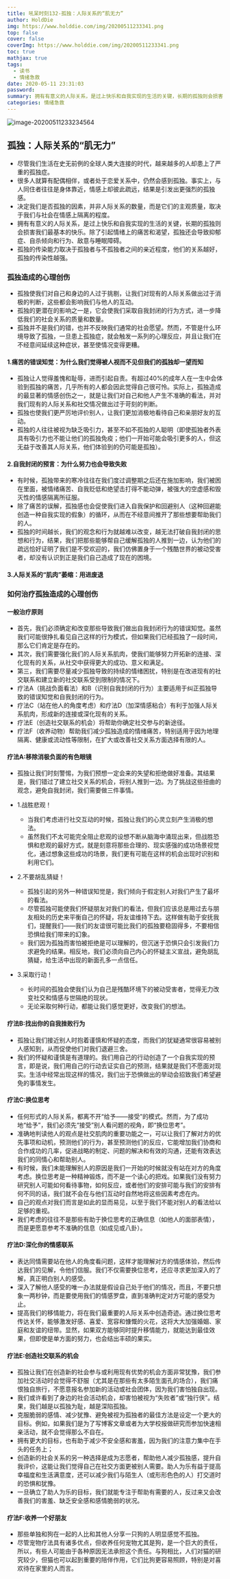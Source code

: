 ```yaml
---
title: 吼呆时刻132-孤独：人际关系的“肌无力”
author: HoldDie
img: https://www.holddie.com/img/20200511233341.png
top: false
cover: false
coverImg: https://www.holddie.com/img/20200511233341.png
toc: true
mathjax: true
tags:
  - 读书
  - 情绪急救
date: 2020-05-11 23:31:03
password:
summary: 拥有有意义的人际关系，是过上快乐和自我实现的生活的关键，长期的孤独则会损害我们最基本的快乐。
categories: 情绪急救
---
```


![image-20200511233234564](https://www.holddie.com/img/20200511233341.png)

## 孤独：人际关系的“肌无力”

- 尽管我们生活在史无前例的全球人类大连接的时代，越来越多的人却患上了严重的孤独症。
- 很多人就算有配偶相伴，或者处于恋爱关系中，仍然会感到孤独。事实上，与人同住者往往是身体靠近，情感上却彼此疏远，结果是引发出更强烈的孤独感。
- 决定我们是否孤独的因素，并非人际关系的数量，而是它们的主观质量，取决于我们与社会在情感上隔离的程度。
- 拥有有意义的人际关系，是过上快乐和自我实现的生活的关键，长期的孤独则会损害我们最基本的快乐。除了引起情绪上的痛苦和渴望，孤独还会导致抑郁症、自杀倾向和行为、敌意与睡眠障碍。
- 孤独的传染能力取决于孤独者与不孤独者之间的亲近程度，他们的关系越好，孤独的传染性越强。

### 孤独造成的心理创伤

- 孤独使我们对自己和身边的人过于挑剔，让我们对现有的人际关系做出过于消极的判断，这些都会影响我们与他人的互动。
- 孤独的更潜在的影响之一是，它会使我们采取自我封闭的行为方式，进一步降低我们的社会关系的质量和数量。
- 孤独并不是我们的错，也并不反映我们通常的社会愿望。然而，不管是什么环境导致了孤独，一旦患上孤独症，就会触发一系列的心理反应，并且让我们在不经意间延续这种症状，甚至使情况变得更糟。

#### 1.痛苦的错误知觉：为什么我们觉得被人视而不见但我们的孤独却一望而知

- 孤独让人觉得羞愧和耻辱，进而引起自责。有超过40%的成年人在一生中会体验到孤独的痛苦，几乎所有的人都会因此觉得自己很可怜。实际上，孤独造成的最显著的情感创伤之一，就是让我们对自己和他人产生不准确的看法，并对我们现有的人际关系和社交情况做出过于苛刻的判断。
- 孤独也使我们更严厉地评价别人，让我们更加消极地看待自己和亲朋好友的互动。
- 孤独的人往往被视为缺乏吸引力，甚至不如不孤独的人聪明（即使孤独者外表具有吸引力也不能让他们的孤独免疫；他们一开始可能会吸引更多的人，但这无益于改善其人际关系，他们体验到的仍可能是孤独）。

#### 2.自我封闭的预言：为什么努力也会导致失败

- 有时候，孤独带来的寒冷往往在我们度过调整期之后还在施加影响，我们被困在里面，被情绪痛苦、自我贬低和绝望击打得不能动弹，被强大的空虚感和毁灭性的情感隔离所征服。
- 除了痛苦的误解，孤独感也会促使我们进入自我保护和回避别人（这种回避能创造一种自我实现的假象）的循环，从而在不经意间推开了那些想要帮助我们的人。
- 孤独的时间越长，我们的观念和行为就越难以改变，越无法打破自我封闭的思想和行为，结果，我们把那些能够帮自己缓解孤独的人推到一边，认为他们的疏远恰好证明了我们是不受欢迎的，我们仿佛置身于一个残酷世界的被动受害者，却没有认识到正是我们自己造成了现在的困境。

#### 3.人际关系的“肌肉”萎缩：用进废退

### 如何治疗孤独造成的心理创伤

#### 一般治疗原则

- 首先，我们必须确定和改变那些导致我们做出自我封闭行为的错误知觉。虽然我们可能很挣扎看见自己这样的行为模式，但如果我们已经孤独了一段时间，那么它们肯定是存在的。
- 其次，我们需要强化我们的人际关系肌肉，使我们能够努力开拓新的连接、深化现有的关系，从社交中获得更大的成功、意义和满足。
- 第三，我们需要尽量减少孤独导致的持续的情绪困扰，特别是在改进现有的社交联系和建立新的社交联系受到限制的情况下。
- 疗法A（挑战负面看法）和B（识别自我封闭的行为）主要适用于纠正孤独导致的错误知觉和自我封闭的行为。
- 疗法C（站在他人的角度考虑）和疗法D（加深情感粘合）有利于加强人际关系肌肉，形成新的连接或深化现有的关系。
- 疗法E（创造社交联系的机会）将帮助你确定社交参与的新途径。
- 疗法F（收养动物）帮助我们减少孤独造成的情绪痛苦，特别适用于因为地理隔离、健康或流动性等限制，在扩大或改善社交关系方面选择有限的人。

#### 疗法A:移除消极负面的有色眼镜

- 孤独让我们时刻警惕，为我们预想一定会来的失望和拒绝做好准备。其结果是，我们错过了建立社交关系的机会，将别人推到一边。为了挑战这些扭曲的观念，避免自我封闭，我们需要做三件事情。
- 1.战胜悲观！

	- 当我们考虑进行社交互动的时候，孤独让我们的心灵立刻产生消极的想法。
	- 虽然我们不太可能完全阻止悲观的设想不断从脑海中涌现出来，但战胜恐惧和悲观的最好方式，就是刻意将那些合理的、现实感强的成功场景视觉化，通过想象这些成功的场景，我们更有可能在这样的机会出现时识别和利用它们。

- 2.不要胡乱猜疑！

	- 孤独引起的另外一种错误知觉是，我们倾向于假定别人对我们产生了最坏的看法。
	- 尽管孤独可能使我们怀疑朋友对我们的看法，但我们应该总是用过去与朋友相处的历史来平衡自己的怀疑，将友谊维持下去。这样做有助于安抚我们，提醒我们——我们的友谊很可能比我们的孤独要稳固得多，不要相信恐惧给我们带来的幻象。
	- 我们因为孤独而害怕被拒绝是可以理解的，但沉迷于恐惧只会引发我们力求避免的结果。相反地，我们必须向自己内心的怀疑主义宣战，避免胡乱猜疑，给生活中出现的新面孔多一点信任。

- 3.采取行动！

	- 长时间的孤独会使我们认为自己是残酷环境下的被动受害者，觉得无力改变社交和情感与世隔绝的现状。
	- 无论采取何种行动，都能让我们感觉更好，改变我们的想法。

#### 疗法B:找出你的自我挫败行为

- 孤独让我们接近别人时抱着谨慎和怀疑的态度，而我们的犹疑通常很容易被别人感知到，从而促使他们对我们退避三舍。
- 我们的怀疑和谨慎是有道理的。我们用自己的行动创造了一个自我实现的预言，即是说，我们用自己的行动去证实自己的预测，结果就是我们不愿面对现实。生活中经常出现这样的情况，我们出于恐惧做出的举动会招致我们希望避免的事情发生。

#### 疗法C:换位思考

- 任何形式的人际关系，都离不开“给予——接受”的模式。然而，为了成功地“给予”，我们必须先“接受”别人看问题的视角，即“换位思考”。
- 准确地判读他人的观点是社交肌肉的重要功能之一，可以让我们了解对方的优先事项和动机，预测他们的行为，甚至预测他们的反应，它能增加我们协商和合作成功的几率，促进战略的制定、问题的解决和有效的沟通，还能有效表达我们的同情心和帮助别人。
- 有时候，我们未能理解别人的原因是我们一开始的时候就没有站在对方的角度考虑。换位思考是一种精神锻炼，而不是一个读心的把戏。如果我们没有努力研究别人可能如何看待事物，如何反应，或者他们的安排可能与我们的安排有何不同的话，我们就不会在与他们互动时自然地将这些因素考虑在内。
- 自己的观点对我们而言是如此的显而易见，以至于我们不能对别人的看法给以足够的重视。
- 我们考虑的往往不是那些有助于换位思考的正确信息（如他人的面部表情），而是更愿意参考不准确的信息（如成见或八卦）。

#### 疗法D:深化你的情感联系

- 表达同情需要站在他人的角度看问题，这样才能理解对方的情感体验，然后传达我们的见解，令他们信服。我们不仅需要换位思考，还应寻求更加深入的了解，真正明白别人的感受。
- 深入了解他人感受的唯一办法就是假设自己处于他们的情况，而且，不要只想象一两秒钟，而是要使用我们的情感罗盘，直到准确判定对方可能的感受为止。
- 提高我们的移情能力，将在我们最重要的人际关系中创造奇迹。通过换位思考传达关怀，能够激发好感、喜爱、宽容和慷慨的火花，这将大大加强婚姻、家庭和友谊的纽带。显然，如果双方能够同时提升移情能力，就能达到最佳效果，但即使是单方面的努力，也会结出丰硕的果实。

#### 疗法E:创造社交联系的机会

- 孤独让我们在创造新的社会参与或利用现有优势的机会方面非常犹豫，我们参加社交活动时会觉得不舒服（尤其是在那些有太多陌生面孔的场合），我们痛恨独自旅行，不愿意报名参加新的活动或社会团体，因为我们害怕独自出现。
- 我们或许看到了身边的社会活动机会，却害怕被视为“失败者”或“独行侠”。结果，我们越是以孤独为耻，越是深陷孤独。
- 克服脆弱的感情、减少犹豫、避免被视为孤独者的最佳方法是设定一个更大的目标。例如，如果我们是为了写博客文章或者为大学校报做研究而参加快速相亲活动，就不会觉得那么不自在。
- 拥有更大的目标，也有助于减少不安全感和害羞，因为我们的注意力集中在手头的任务上；
- 创造新的社会关系的另一种选择是成为志愿者，帮助他人减少孤独感，提升自我评价，这能让我们觉得自己在社交方面更被别人需要。助人为乐有益于提高幸福度和生活满意度，还可以减少我们与陌生人（或形形色色的人）打交道时的恐惧和犹豫。
- 一旦确立了助人为乐的目标，我们就能专注于帮助有需要的人，反过来又会改善我们的害羞、缺乏安全感和感情脆弱的状况。

#### 疗法F:收养一个好朋友

- 那些单独和狗在一起的人比和其他人分享一只狗的人明显感觉不孤独。
- 尽管宠物疗法具有诸多优点，但收养任何宠物尤其是狗，是一个巨大的责任，所以，有些人可能由于各种原因无法承担这个责任。与狗相比，人们对猫的研究较少，但猫也可以起到重要的陪伴作用，它们比狗更容易照顾，特别是对喜欢待在家里的人而言。